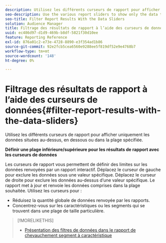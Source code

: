 ```yaml
---
description: Utilisez les différents curseurs de rapport pour afficher uniquement les données situées au-dessus, en dessous ou dans la plage spécifiée.
seo-description: Use the various report sliders to show only the data that falls above, below, or within your specified range.
seo-title: Filter Report Results With the Data Sliders
solution: Audience Manager
title: Filtrage des résultats de rapport à l’aide des curseurs de données
uuid: ec486d97-d1d9-469b-b8df-5821f30d10ee
feature: Reporting Reference
exl-id: 876a01c2-e73e-4728-8890-e3f354ad1b86
source-git-commit: 92e2fcb5cea6560e9288ee5f819df52e9e4768b7
workflow-type: tm+mt
source-wordcount: '148'
ht-degree: 0%

---
```


# Filtrage des résultats de rapport à l’aide des curseurs de données{#filter-report-results-with-the-data-sliders}

Utilisez les différents curseurs de rapport pour afficher uniquement les données situées au-dessus, en dessous ou dans la plage spécifiée.

<!-- 

c_reach_slider.xml

 -->

**Définir une plage inférieure/supérieure pour les résultats de rapport avec les curseurs de données**

Les curseurs de rapport vous permettent de définir des limites sur les données renvoyées par un rapport interactif. Déplacez le curseur de gauche pour exclure les données sous une valeur spécifique. Déplacez le curseur de droite pour exclure les données au-dessus d’une valeur spécifique. Le rapport met à jour et renvoie les données comprises dans la plage souhaitée. Utilisez les curseurs pour :

* Réduisez la quantité globale de données renvoyée par les rapports.
* Concentrez-vous sur les caractéristiques ou les segments qui se trouvent dans une plage de taille particulière.

>[!MORELIKETHIS]
>
>* [Présentation des filtres de données dans le rapport de chevauchement segment à caractéristique](../../reporting/dynamic-reports/segment-trait-overlap-report.md#data-filters-s2t-report)
